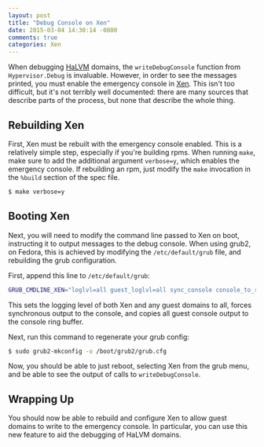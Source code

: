 ```yaml
---
layout: post
title: "Debug Console on Xen"
date: 2015-03-04 14:30:14 -0800
comments: true
categories: Xen
---
```


When debugging [HaLVM](http://halvm.org) domains, the `writeDebugConsole`
function from `Hypervisor.Debug` is invaluable.  However, in order to see the
messages printed, you must enable the emergency console in
[Xen](http://xen.org).  This isn't too difficult, but it's not terribly well
documented: there are many sources that describe parts of the process, but none
that describe the whole thing.

Rebuilding Xen
--------------

First, Xen must be rebuilt with the emergency console enabled.  This is a
relatively simple step, especially if you're building rpms.  When running
`make`, make sure to add the additional argument `verbose=y`, which enables the
emergency console.  If rebuilding an rpm, just modify the `make` invocation in
the `%build` section of the spec file.

```sh
$ make verbose=y
```

Booting Xen
-----------

Next, you will need to modify the command line passed to Xen on boot,
instructing it to output messages to the debug console.  When using grub2, on
Fedora, this is achieved by modifying the `/etc/default/grub` file, and
rebuilding the grub configuration.

First, append this line to `/etc/default/grub`:

```sh
GRUB_CMDLINE_XEN="loglvl=all guest_loglvl=all sync_console console_to_ring"
```

This sets the logging level of both Xen and any guest domains to all, forces
synchronous output to the console, and copies all guest console output to the
console ring buffer.

Next, run this command to regenerate your grub config:

```sh
$ sudo grub2-mkconfig -o /boot/grub2/grub.cfg
```

Now, you should be able to just reboot, selecting Xen from the grub menu, and be
able to see the output of calls to `writeDebugConsole`.

Wrapping Up
-----------

You should now be able to rebuild and configure Xen to allow guest domains to
write to the emergency console.  In particular, you can use this new feature to
aid the debugging of HaLVM domains.
